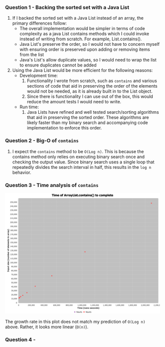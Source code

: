### Question 1 - Backing the sorted set with a Java List
1. If I backed the sorted set with a Java List instead of an array, the primary differences follow:
   * The overall implementation would be simpler in terms of code complexity as a java List contains methods which I could invoke instead of writing from scratch. For example, List.contains().
   * Java List's preserve the order, so I would not have to concern myself with ensuring order is preserved upon adding or removing items from the list
   * Java's List's allow duplicate values, so I would need to wrap the list to ensure duplicates cannot be added
2. Using the Java List would be more efficient for the following reasons:
   * Development time:
     1. Functionality I wrote from scratch, such as `contains` and various sections of code that aid in preserving the order of the elements would not be needed, as it is already built in to the List object.
     2. Since there is functionality I can use out of the box, this would reduce the amount tests I would need to write.
   * Run time:
     1. Java Lists have refined and well tested search/sorting algorithms that aid in preserving the sorted order. These algorithms are likely faster than my binary search and accompanying code implementation to enforce this order.

### Question 2 - Big-O of `contains`
1. I expect the `contains` method to be `O(Log n)`. This is because the contains method only relies on executing binary search once and checking the output value. Since binary search uses a single loop that repeatedly divides the search interval in half, this results in the `log n` behavior.

### Question 3 - Time analysis of `contains`

![Time plot](contains.png)

The growth rate in this plot does not match my prediction of `O(Log n)` above. 
Rather, it looks more linear (`O(n)`).

### Question 4 - 
